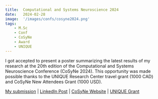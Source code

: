 ```yaml
---
title:  Computational and Systems Neuroscience 2024 
date:   2024-02-28
image:  '/images/confs/cosyne2024.png'
tags:   
    - M.Sc
    - Conf
    - CoSyNe
    - Award
    - UNIQUE
---
```

I got accepted to present a poster summarizing the latest results of my research at the 20th edition of the Computational and Systems Neuroscience Conference (CoSyNe 2024). This opportunity was made possible thanks to the UNIQUE Research Center travel grant (1000 CAD) and CoSyNe New Attendees Grant (1000 USD).

[My submission](conferences/2024/COSYNE/cosyne2024.html) | [LinkedIn Post](#) | [CoSyNe Website](https://static1.squarespace.com/static/6102ca347474c263c40150cd/t/65e1abbdf843e41837fc9c0d/1709288389623/Cosyne2024_program_book.pdf) | [UNIQUE Grant](https://www.unique.quebec/2024-winter-unique-conference-travel-awards)

